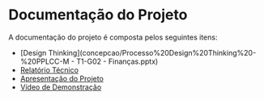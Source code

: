 # Documentação do Projeto

A documentação do projeto é composta pelos seguintes itens: 
 - [Design Thinking](concepcao/Processo%20Design%20Thinking%20-%20PPLCC-M - T1-G02 - Finanças.pptx)
 - [Relatório Técnico](relatorio/Relatorio%20Tecnico%20-%20TEMPLATE.md)
 - [Apresentação do Projeto](apresentacao/apresentacao%20-%20TEMPLATE.pptx)
 - [Vídeo de Demonstração](https://youtube.com)

